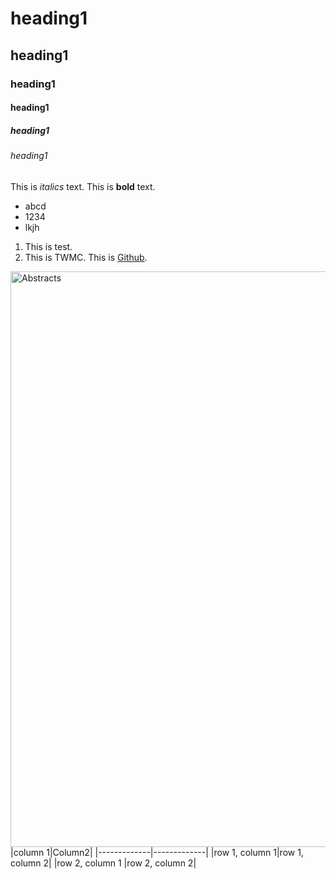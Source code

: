 # heading1
## heading1
### heading1
#### heading1
##### heading1
###### heading1
This is *italics* text.
This is **bold** text.
- abcd
- 1234
- lkjh
1. This is test.
2. This is TWMC.
This is [Github](https://www.markdownguide.org/cheat-sheet/).
<img width="921" alt="Abstracts" src="https://user-images.githubusercontent.com/130212422/230711250-7c96b837-7195-4075-8012-691230740bfe.png">
|column 1|Column2|
|-------------|-------------|
|row 1, column 1|row 1, column 2|
|row 2, column 1 |row 2, column 2|
